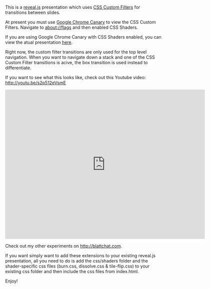 This is a <a href="http://lab.hakim.se/reveal-js/#/" target="_blank">reveal.js</a> presentation which uses <a href="http://html.adobe.com/webstandards/csscustomfilters" target="_blank">CSS Custom Filters</a> for transitions between slides.

At present you must use <a href="https://tools.google.com/dlpage/chromesxs" target="_blank">Google Chrome Canary</a> to view the CSS Custom Filters. Navigate to <a href="about://flags">about://flags</a> and then enabled CSS Shaders.

If you are using Google Chrome Canary with CSS Shaders enabled, you can view the atual presentation <a href="http://awgreenblatt.github.com/reveal-shaders/" target="_blank">here</a>.

Right now, the custom filter transitions are only used for the top level navigation.  When you want to navigate down a stack and one of the CSS Custom Filter transitions is acive, the box transition is used instead to differentiate.

If you want to see what this looks like, check out this Youtube video: <a href="http://youtu.be/s2p512eVsmE" target="_blank">http://youtu.be/s2p512eVsmE</a>


<iframe width="640" height="480" src="http://www.youtube.com/embed/s2p512eVsmE?rel=0&modestbranding=1&vq=hd720" frameborder="0" allowfullscreen>
</iframe>

Check out my other experiments on <http://blattchat.com>.

If you want simply want to add these extensions to your existing reveal.js presentation, all you need to do is add the css/shaders folder and the shader-specific css files (burn.css, dissolve.css & tile-flip.css) to your existing css folder and then include the css files from index.html.

Enjoy!

